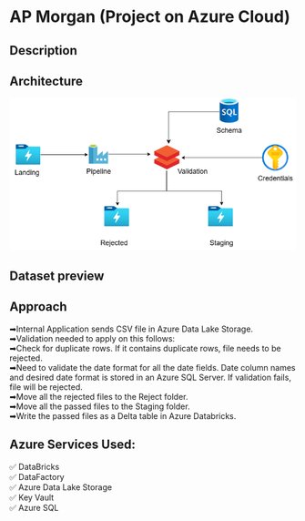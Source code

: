 # AP Morgan (Project on Azure Cloud)
## Description



## Architecture
![Alt text](Architecture.png)

## Dataset preview  


## Approach  
➡Internal Application sends CSV file in Azure Data Lake Storage.  
➡Validation needed to apply on this follows:  
   ➡Check for duplicate rows. If it contains duplicate rows, file needs to be rejected.  
   ➡Need to validate the date format for all the date fields. Date column names and desired date format is stored in an Azure SQL Server. If validation fails, file        will be rejected.  
➡Move all the rejected files to the Reject folder.  
➡Move all the passed files to the Staging folder.  
➡Write the passed files as a Delta table in Azure Databricks.  

## Azure Services Used:  
✅ DataBricks    
✅ DataFactory  
✅ Azure Data Lake Storage   
✅ Key Vault  
✅ Azure SQL  
